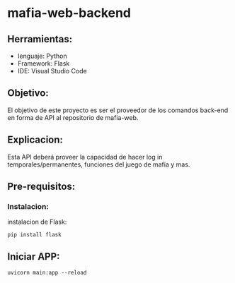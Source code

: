 # mafia-web-backend

## Herramientas:
- lenguaje: Python
- Framework: Flask
- IDE: Visual Studio Code

## Objetivo:
El objetivo de este proyecto es ser el proveedor de los comandos back-end en forma de API al repositorio de mafia-web.

## Explicacion:
Esta API deberá proveer la capacidad de hacer log in temporales/permanentes, funciones del juego de mafia y mas.

## Pre-requisitos:


### Instalacion:

 instalacion de Flask:
 ```
 pip install flask
```
## Iniciar APP:

```
uvicorn main:app --reload
```
